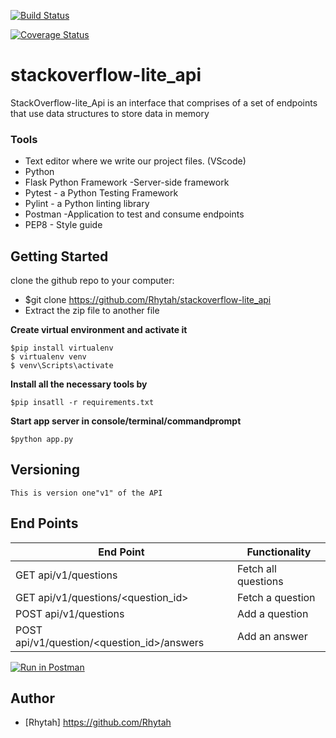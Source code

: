 [![Build Status](https://travis-ci.org/Rhytah/stackoverflow-lite_api.svg?branch=tests)](https://travis-ci.org/Rhytah/stackoverflow-lite_api)

[![Coverage Status](https://coveralls.io/repos/github/Rhytah/stackoverflow-lite_api/badge.svg?branch=tests)](https://coveralls.io/github/Rhytah/stackoverflow-lite_api?branch=tests)


# stackoverflow-lite_api

StackOverflow-lite_Api is an interface that comprises of a set of endpoints that use data structures to store data in memory

### Tools

* Text editor where we write our project files. (VScode)
* Python
* Flask Python Framework -Server-side framework
* Pytest - a Python Testing Framework
* Pylint - a Python linting library 
* Postman -Application to test and consume endpoints
* PEP8 - Style guide

## Getting Started
clone the github repo to your computer:
* $git clone https://github.com/Rhytah/stackoverflow-lite_api
* Extract the zip file to another file

**Create virtual environment and activate it**
```
$pip install virtualenv
$ virtualenv venv
$ venv\Scripts\activate
``` 
 **Install all the necessary tools by**
 ```
 $pip insatll -r requirements.txt
 ```
**Start app server in console/terminal/commandprompt**
```
$python app.py
```
## Versioning
```
This is version one"v1" of the API
```
## End Points
|           End Point                            |            Functionality                   |
|   ------------------------------------------   | -----------------------------------------  |
|     GET  api/v1/questions                      |             Fetch all questions            |
|     GET  api/v1/questions/<question_id>        |             Fetch a question               |
|     POST api/v1/questions                      |             Add a question                 |
|     POST api/v1/question/<question_id>/answers |             Add an answer                  |

[![Run in Postman](https://run.pstmn.io/button.svg)](https://app.getpostman.com/run-collection/c6713f96622f32b859ba)

## Author
- [Rhytah] https://github.com/Rhytah



